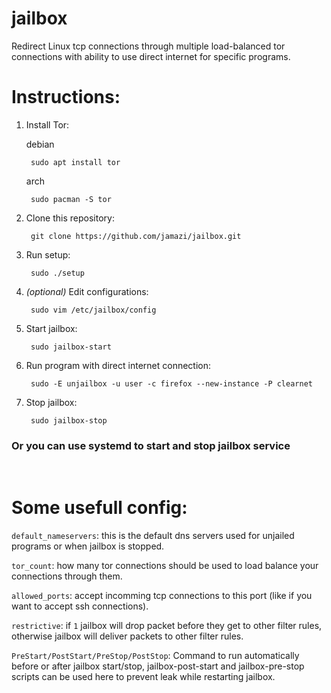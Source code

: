 # jailbox
Redirect Linux tcp connections through multiple load-balanced tor connections with ability to use direct internet for specific programs.

Instructions:
=============

1. Install Tor:

    debian


        sudo apt install tor

    arch

        sudo pacman -S tor

2. Clone this repository: 

        git clone https://github.com/jamazi/jailbox.git

3. Run setup: 

        sudo ./setup

4. *(optional)* Edit configurations:

        sudo vim /etc/jailbox/config

5. Start jailbox:

        sudo jailbox-start

6. Run program with direct internet connection:

        sudo -E unjailbox -u user -c firefox --new-instance -P clearnet

7. Stop jailbox:

        sudo jailbox-stop

    
### Or you can use systemd to start and stop jailbox service ###


<br />

Some usefull config:
====================

`default_nameservers`: this is the default dns servers used for unjailed programs or when jailbox is stopped.

`tor_count`: how many tor connections should be used to load balance your connections through them.

`allowed_ports`: accept incomming tcp connections to this port (like if you want to accept ssh connections).

`restrictive`: if `1` jailbox will drop packet before they get to other filter rules, otherwise jailbox will deliver packets to other filter rules.

`PreStart/PostStart/PreStop/PostStop`: Command to run automatically before or after jailbox start/stop, jailbox-post-start and jailbox-pre-stop scripts can be used here to prevent leak while restarting jailbox.

